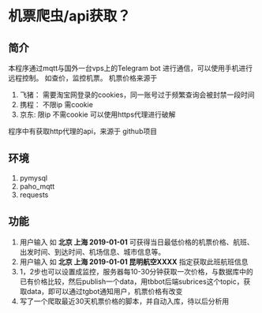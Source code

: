 # 机票爬虫/api获取？

## 简介
本程序通过mqtt与国外一台vps上的Telegram bot 进行通信，可以使用手机进行远程控制。 如查价，监控机票。
机票价格来源于
1. 飞猪： 需要淘宝网登录的cookies，同一账号过于频繁查询会被封禁一段时间
2. 携程： 不限ip 需cookie
3. 京东:   限ip 不需cookie 可以使用https代理进行破解

程序中有获取http代理的api，来源于 github项目

## 环境
1. pymysql
2. paho_mqtt
3. requests

## 功能
1. 用户输入 如  **北京 上海 2019-01-01** 可获得当日最低价格的机票价格、航班、出发时间、到达时间、机场信息、城市信息等。
2. 用户输入 如  **北京 上海 2019-01-01 昆明航空XXXX** 指定获取此班航班信息
3. 1，2步也可以设置成监控，服务器每10-30分钟获取一次价格，与数据库中的已有价格比较，然后publish一个data，用tbbot后端subrices这个topic，获取data，即可以通过tgbot通知用户，机票价格有改变
4. 写了一个爬取最近30天机票价格的脚本，并自动入库，待以后分析用